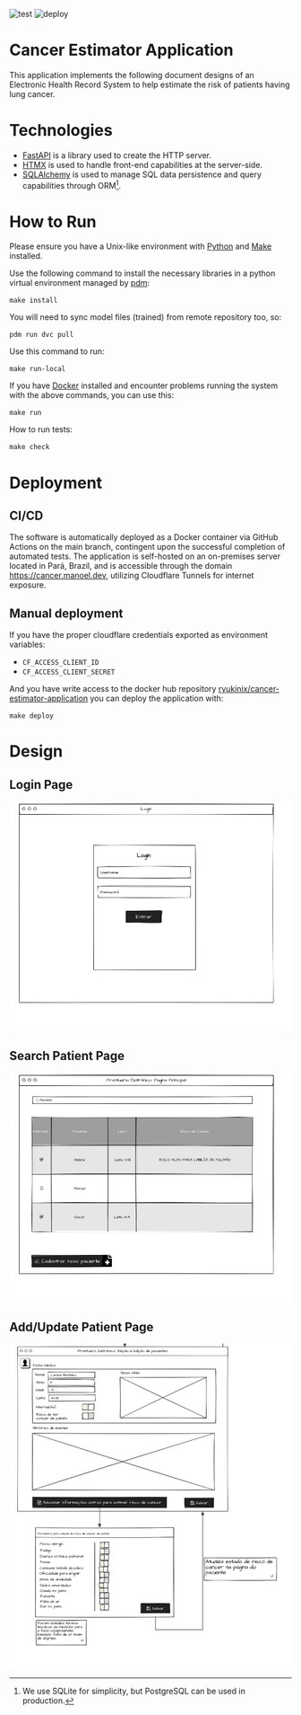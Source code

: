 ![test](https://github.com/cancer-estimator/application/actions/workflows/test.yml/badge.svg?branch=main)
![deploy](https://github.com/cancer-estimator/application/actions/workflows/deploy.yml/badge.svg?branch=main)

# Cancer Estimator Application

This application implements the following document designs of an
Electronic Health Record System to help estimate the risk of patients
having lung cancer.

# Technologies

- [FastAPI] is a library used to create the HTTP server.
- [HTMX] is used to handle front-end capabilities at the server-side.
- [SQLAlchemy] is used to manage SQL data persistence and query capabilities through ORM[^1].

[FastAPI]: https://fastapi.tiangolo.com/
[HTMX]: https://htmx.org/
[SQLAlchemy]: https://www.sqlalchemy.org/
[^1]: We use SQLite for simplicity, but PostgreSQL can be used in production.

# How to Run

Please ensure you have a Unix-like environment with [Python] and [Make] installed.

Use the following command to install the necessary libraries in a
python virtual environment managed by [pdm]:

```shell
make install
```

You will need to sync model files (trained) from remote repository too, so:

```
pdm run dvc pull
```

Use this command to run:

```shell
make run-local
```

If you have [Docker] installed and encounter problems running the
system with the above commands, you can use this:

```shell
make run
```

How to run tests:

```
make check
```

[Python]: https://www.python.org/
[Make]: https://www.gnu.org/software/make/manual/make.html
[Docker]: https://www.docker.com/
[pdm]: https://pdm-project.org/

# Deployment

## CI/CD

The software is automatically deployed as a Docker container via
GitHub Actions on the main branch, contingent upon the successful
completion of automated tests. The application is self-hosted on an
on-premises server located in Pará, Brazil, and is accessible through
the domain https://cancer.manoel.dev, utilizing Cloudflare Tunnels for
internet exposure.

## Manual deployment

If you have the proper cloudflare credentials exported as environment variables:

- `CF_ACCESS_CLIENT_ID`
- `CF_ACCESS_CLIENT_SECRET`

And you have write access to the docker hub repository
[ryukinix/cancer-estimator-application] you can deploy the application with:

```
make deploy
```

[ryukinix/cancer-estimator-application]: https://hub.docker.com/r/ryukinix/cancer-estimator-application

# Design

## Login Page

![](docs/wireframe/login.png)

## Search Patient Page

![](docs/wireframe/main.png)

## Add/Update Patient Page

![](docs/wireframe/add_or_edit_user.png)
